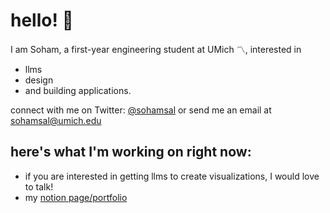 # hello! 👋
I am Soham, a first-year engineering student at UMich 〽️, interested in 
+ llms
+ design
+ and building applications.

connect with me on Twitter: [@sohamsal](https://twitter.com/sohamsal) 
or send me an email at sohamsal@umich.edu

## here's what I'm working on right now:

+ if you are interested in getting llms to create visualizations, I would love to talk!
+ my [notion page/portfolio](https://www.notion.so/What-I-m-working-on-42634915a37445c4a0081f08f62f8725)

